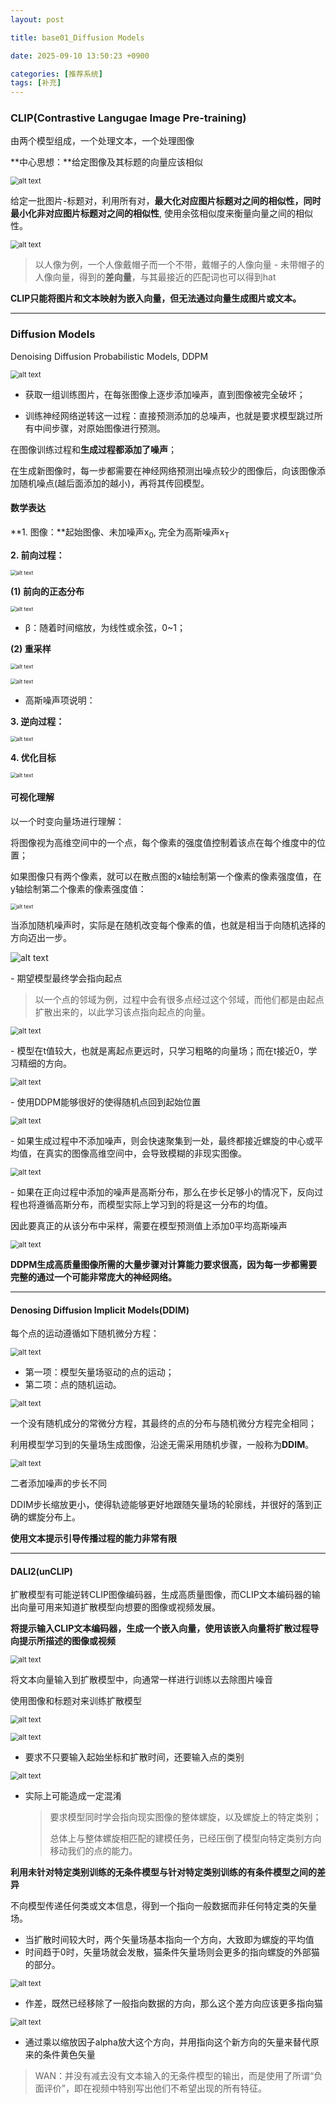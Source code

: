```yaml
---
layout: post

title: base01_Diffusion Models

date: 2025-09-10 13:50:23 +0900

categories: [推荐系统]
tags: [补充]
---
```


### CLIP(Contrastive Langugae Image Pre-training)

由两个模型组成，一个处理文本，一个处理图像

**中心思想：**给定图像及其标题的向量应该相似

<p>
    <img src="https://hhhi21g.github.io/assets/img/SR/ar07/a19.png" alt="alt text" style="zoom:80%;" />
</p>

给定一批图片-标题对，利用所有对，**最大化对应图片标题对之间的相似性，同时最小化非对应图片标题对之间的相似性**,  使用余弦相似度来衡量向量之间的相似性。

<p>
    <img src="https://hhhi21g.github.io/assets/img/SR/ar07/a20.png" alt="alt text" style="zoom:80%;" />
</p>

> 以人像为例，一个人像戴帽子而一个不带，戴帽子的人像向量 - 未带帽子的人像向量，得到的**差向量**，与其最接近的匹配词也可以得到hat

**CLIP只能将图片和文本映射为嵌入向量，但无法通过向量生成图片或文本。**

****

### Diffusion Models

Denoising Diffusion Probabilistic Models, DDPM

<p>
    <img src="https://hhhi21g.github.io/assets/img/SR/ar07/a21.png" alt="alt text" style="zoom:80%;" />
</p>

- 获取一组训练图片，在每张图像上逐步添加噪声，直到图像被完全破坏；

- 训练神经网络逆转这一过程：直接预测添加的总噪声，也就是要求模型跳过所有中间步骤，对原始图像进行预测。

在图像训练过程和**生成过程都添加了噪声**；

在生成新图像时，每一步都需要在神经网络预测出噪点较少的图像后，向该图像添加随机噪点(越后面添加的越小)，再将其传回模型。

#### 数学表达

**1. 图像：**起始图像、未加噪声x<sub>0</sub>, 完全为高斯噪声x<sub>T</sub>

**2. 前向过程：**

<p>
    <img src="https://hhhi21g.github.io/assets/img/SR/ar09/a20.png" alt="alt text" style="zoom:60%;" />
</p>

**(1) 前向的正态分布**

<p>
    <img src="https://hhhi21g.github.io/assets/img/SR/ar09/a22.png" alt="alt text" style="zoom:60%;" />
</p>

- β：随着时间缩放，为线性或余弦，0~1；

**(2) 重采样**

<p>
    <img src="https://hhhi21g.github.io/assets/img/SR/ar09/a23.png" alt="alt text" style="zoom:60%;" />
</p>

<p>
    <img src="https://hhhi21g.github.io/assets/img/SR/ar09/a24.png" alt="alt text" style="zoom:60%;" />
</p>

- 高斯噪声项说明：

**3. 逆向过程：**

<p>
    <img src="https://hhhi21g.github.io/assets/img/SR/ar09/a21.png" alt="alt text" style="zoom:60%;" />
</p>

**4. 优化目标**

<p>
    <img src="https://hhhi21g.github.io/assets/img/SR/ar09/a25.png" alt="alt text" style="zoom:60%;" />
</p>

#### 可视化理解

 以一个时变向量场进行理解：

将图像视为高维空间中的一个点，每个像素的强度值控制着该点在每个维度中的位置；

如果图像只有两个像素，就可以在散点图的x轴绘制第一个像素的像素强度值，在y轴绘制第二个像素的像素强度值：

<p>
    <img src="https://hhhi21g.github.io/assets/img/SR/ar07/a22.png" alt="alt text" style="zoom:60%;" />
</p>


当添加随机噪声时，实际是在随机改变每个像素的值，也就是相当于向随机选择的方向迈出一步。

<p>
    <img src="https://hhhi21g.github.io/assets/img/SR/ar07/a23.png" alt="alt text" style="zoom=80%;" />
</p>
- 
  期望模型最终学会指向起点


> 以一个点的邻域为例，过程中会有很多点经过这个邻域，而他们都是由起点扩散出来的，以此学习该点指向起点的向量。

<p>
    <img src="https://hhhi21g.github.io/assets/img/SR/ar07/a24.png" alt="alt text" style="zoom:80%;" />
</p>
- 
  模型在t值较大，也就是离起点更远时，只学习粗略的向量场；而在t接近0，学习精细的方向。


<p>
    <img src="https://hhhi21g.github.io/assets/img/SR/ar07/a25.png" alt="alt text" style="zoom:80%;" />
</p>
- 
  使用DDPM能够很好的使得随机点回到起始位置


<p>
    <img src="https://hhhi21g.github.io/assets/img/SR/ar07/a26.png" alt="alt text" style="zoom:80%;" />
</p>
- 
  如果生成过程中不添加噪声，则会快速聚集到一处，最终都接近螺旋的中心或平均值，在真实的图像高维空间中，会导致模糊的非现实图像。


<p>
    <img src="https://hhhi21g.github.io/assets/img/SR/ar07/a27.png" alt="alt text" style="zoom:80%;" />
</p>
- 
  如果在正向过程中添加的噪声是高斯分布，那么在步长足够小的情况下，反向过程也将遵循高斯分布，而模型实际上学习到的将是这一分布的均值。


因此要真正的从该分布中采样，需要在模型预测值上添加0平均高斯噪声

<p>
    <img src="https://hhhi21g.github.io/assets/img/SR/ar07/a28.png" alt="alt text" style="zoom:80%;" />
</p>

**DDPM生成高质量图像所需的大量步骤对计算能力要求很高，因为每一步都需要完整的通过一个可能非常庞大的神经网络。**

****

#### Denosing Diffusion Implicit Models(DDIM)

每个点的运动遵循如下随机微分方程：

<p>
    <img src="https://hhhi21g.github.io/assets/img/SR/ar07/a29.png" alt="alt text" style="zoom:80%;" />
</p>

- 第一项：模型矢量场驱动的点的运动；
- 第二项：点的随机运动。

<p>
    <img src="https://hhhi21g.github.io/assets/img/SR/ar07/a30.png" alt="alt text" style="zoom:80%;" />
</p>

一个没有随机成分的常微分方程，其最终的点的分布与随机微分方程完全相同；

利用模型学习到的矢量场生成图像，沿途无需采用随机步骤，一般称为**DDIM**。

<p>
    <img src="https://hhhi21g.github.io/assets/img/SR/ar07/a31.png" alt="alt text" style="zoom:80%;" />
</p>

二者添加噪声的步长不同

DDIM步长缩放更小，使得轨迹能够更好地跟随矢量场的轮廓线，并很好的落到正确的螺旋分布上。

**使用文本提示引导传播过程的能力非常有限**

****

#### DALI2(unCLIP)

扩散模型有可能逆转CLIP图像编码器，生成高质量图像，而CLIP文本编码器的输出向量可用来知道扩散模型向想要的图像或视频发展。

**将提示输入CLIP文本编码器，生成一个嵌入向量，使用该嵌入向量将扩散过程导向提示所描述的图像或视频**

<p>
    <img src="https://hhhi21g.github.io/assets/img/SR/ar07/a32.png" alt="alt text" style="zoom:80%;" />
</p>

将文本向量输入到扩散模型中，向通常一样进行训练以去除图片噪音

使用图像和标题对来训练扩散模型

<p>
    <img src="https://hhhi21g.github.io/assets/img/SR/ar07/a33.png" alt="alt text" style="zoom:80%;" />
</p>

<p>
    <img src="https://hhhi21g.github.io/assets/img/SR/ar07/a34.png" alt="alt text" style="zoom:80%;" />
</p>

- 要求不只要输入起始坐标和扩散时间，还要输入点的类别

<p>
    <img src="https://hhhi21g.github.io/assets/img/SR/ar07/a35.png" alt="alt text" style="zoom:80%;" />
</p>

- 实际上可能造成一定混淆

  > 要求模型同时学会指向现实图像的整体螺旋，以及螺旋上的特定类别；
  >
  > 总体上与整体螺旋相匹配的建模任务，已经压倒了模型向特定类别方向移动我们的点的能力。

**利用未针对特定类别训练的无条件模型与针对特定类别训练的有条件模型之间的差异**

不向模型传递任何类或文本信息，得到一个指向一般数据而非任何特定类的矢量场。

- 当扩散时间较大时，两个矢量场基本指向一个方向，大致即为螺旋的平均值
- 时间趋于0时，矢量场就会发散，猫条件矢量场则会更多的指向螺旋的外部猫的部分。

<p>
    <img src="https://hhhi21g.github.io/assets/img/SR/ar07/a36.png" alt="alt text" style="zoom:80%;" />
</p>

- 作差，既然已经移除了一般指向数据的方向，那么这个差方向应该更多指向猫

<p>
    <img src="https://hhhi21g.github.io/assets/img/SR/ar07/a37.png" alt="alt text" style="zoom:80%;" />
</p>

- 通过乘以缩放因子alpha放大这个方向，并用指向这个新方向的矢量来替代原来的条件黄色矢量

> WAN：并没有减去没有文本输入的无条件模型的输出，而是使用了所谓“负面评价”，即在视频中特别写出他们不希望出现的所有特征。
